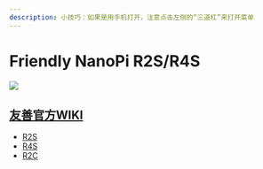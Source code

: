 ```yaml
---
description: 小技巧：如果是用手机打开，注意点击左侧的“三道杠”来打开菜单
---
```


# Friendly NanoPi R2S/R4S

![](.gitbook/assets/01-1500×666.png)

## [友善官方WIKI](https://wiki.friendlyarm.com/wiki/index.php/Main\_Page)

* [R2S](https://wiki.friendlyarm.com/wiki/index.php/NanoPi\_R2S)
* [R4S](https://wiki.friendlyarm.com/wiki/index.php/NanoPi\_R4S)
* [R2C](https://wiki.friendlyarm.com/wiki/index.php/NanoPi\_R2C)

